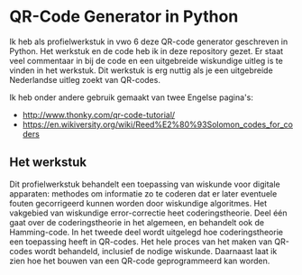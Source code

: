 # QR-Code Generator in Python
Ik heb als profielwerkstuk in vwo 6 deze QR-code generator geschreven in Python. Het werkstuk en de code heb ik in deze repository gezet. Er staat veel commentaar in bij de code en een uitgebreide wiskundige uitleg is te vinden in het werkstuk. Dit werkstuk is erg nuttig als je een uitgebreide Nederlandse uitleg zoekt van QR-codes.

Ik heb onder andere gebruik gemaakt van twee Engelse pagina's:
- http://www.thonky.com/qr-code-tutorial/
- https://en.wikiversity.org/wiki/Reed%E2%80%93Solomon_codes_for_coders

## Het werkstuk
Dit profielwerkstuk behandelt een toepassing van wiskunde voor digitale apparaten: methodes om informatie zo te coderen dat er later eventuele fouten gecorrigeerd kunnen worden door wiskundige algoritmes. Het vakgebied van wiskundige error-correctie heet coderingstheorie. Deel één gaat over de coderingstheorie in het algemeen, en behandelt ook de Hamming-code. In het tweede deel wordt uitgelegd hoe coderingstheorie een toepassing heeft in QR-codes. Het hele proces van het maken van QR-codes wordt behandeld, inclusief de nodige wiskunde. Daarnaast laat ik zien hoe het bouwen van een QR-code geprogrammeerd kan worden.
